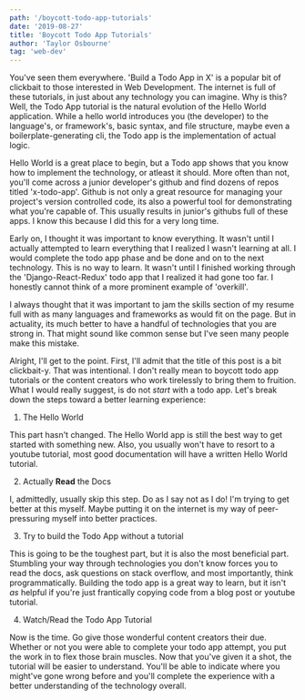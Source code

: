 ```yaml
---
path: '/boycott-todo-app-tutorials'
date: '2019-08-27'
title: 'Boycott Todo App Tutorials'
author: 'Taylor Osbourne'
tag: 'web-dev'
---
```


You've seen them everywhere. 'Build a Todo App in X' is a popular bit of clickbait to those interested in Web Development. The internet is full of these tutorials, in just about any technology you can imagine. Why is this? Well, the Todo App tutorial is the natural evolution of the Hello World application. While a hello world introduces you (the developer) to the language's, or framework's, basic syntax, and file structure, maybe even a boilerplate-generating cli, the Todo app is the implementation of actual logic.

Hello World is a great place to begin, but a Todo app shows that you know how to implement the technology, or atleast it should. More often than not, you'll come across a junior developer's github and find dozens of repos titled 'x-todo-app'. Github is not only a great resource for managing your project's version controlled code, its also a powerful tool for demonstrating what you're capable of. This usually results in junior's githubs full of these apps. I know this because I did this for a very long time.

Early on, I thought it was important to know everything. It wasn't until I actually attempted to learn everything that I realized I wasn't learning at all. I would complete the todo app phase and be done and on to the next technology. This is no way to learn. It wasn't until I finished working through the 'Django-React-Redux' todo app that I realized it had gone too far. I honestly cannot think of a more prominent example of 'overkill'.

I always thought that it was important to jam the skills section of my resume full with as many languages and frameworks as would fit on the page. But in actuality, its much better to have a handful of technologies that you are strong in. That might sound like common sense but I've seen many people make this mistake.

Alright, I'll get to the point. First, I'll admit that the title of this post is a bit clickbait-y. That was intentional. I don't really mean to boycott todo app tutorials or the content creators who work tirelessly to bring them to fruition. What I would really suggest, is do not _start_ with a todo app. Let's break down the steps toward a better learning experience:

1. The Hello World

This part hasn't changed. The Hello World app is still the best way to get started with something new. Also, you usually won't have to resort to a youtube tutorial, most good documentation will have a written Hello World tutorial.

2. Actually **Read** the Docs

I, admittedly, usually skip this step. Do as I say not as I do! I'm trying to get better at this myself. Maybe putting it on the internet is my way of peer-pressuring myself into better practices.

3. Try to build the Todo App without a tutorial

This is going to be the toughest part, but it is also the most beneficial part. Stumbling your way through technologies you don't know forces you to read the docs, ask questions on stack overflow, and most importantly, think programmatically. Building the todo app is a great way to learn, but it isn't _as_ helpful if you're just frantically copying code from a blog post or youtube tutorial.

4. Watch/Read the Todo App Tutorial

Now is the time. Go give those wonderful content creators their due. Whether or not you were able to complete your todo app attempt, you put the work in to flex those brain muscles. Now that you've given it a shot, the tutorial will be easier to understand. You'll be able to indicate where you might've gone wrong before and you'll complete the experience with a better understanding of the technology overall.
